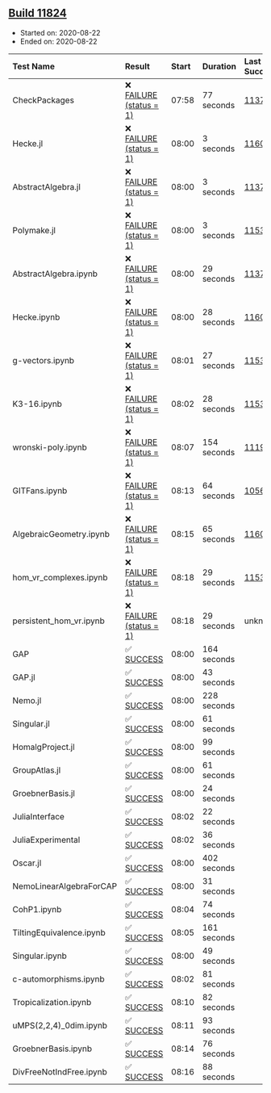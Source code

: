 ## [Build 11824](https://oscarci.mathematik.uni-kl.de/job/oscar/11824/)

* Started on: 2020-08-22
* Ended on: 2020-08-22

| Test Name    | Result | Start | Duration | Last Success | First Failure |
|:-------------|:-------|:------|:---------|:-------------|:--------------|
| CheckPackages | ❌ [FAILURE (status = 1)](https://oscarci.mathematik.uni-kl.de/job/oscar/11824/artifact/logs/build-11824/CheckPackages.log) | 07:58 | 77 seconds | [11376](https://oscarci.mathematik.uni-kl.de/job/oscar/11376/) | [11377](https://oscarci.mathematik.uni-kl.de/job/oscar/11377/) |
| Hecke.jl | ❌ [FAILURE (status = 1)](https://oscarci.mathematik.uni-kl.de/job/oscar/11824/artifact/logs/build-11824/Hecke.jl.log) | 08:00 | 3 seconds | [11602](https://oscarci.mathematik.uni-kl.de/job/oscar/11602/) | [11603](https://oscarci.mathematik.uni-kl.de/job/oscar/11603/) |
| AbstractAlgebra.jl | ❌ [FAILURE (status = 1)](https://oscarci.mathematik.uni-kl.de/job/oscar/11824/artifact/logs/build-11824/AbstractAlgebra.jl.log) | 08:00 | 3 seconds | [11376](https://oscarci.mathematik.uni-kl.de/job/oscar/11376/) | [11377](https://oscarci.mathematik.uni-kl.de/job/oscar/11377/) |
| Polymake.jl | ❌ [FAILURE (status = 1)](https://oscarci.mathematik.uni-kl.de/job/oscar/11824/artifact/logs/build-11824/Polymake.jl.log) | 08:00 | 3 seconds | [11532](https://oscarci.mathematik.uni-kl.de/job/oscar/11532/) | [11533](https://oscarci.mathematik.uni-kl.de/job/oscar/11533/) |
| AbstractAlgebra.ipynb | ❌ [FAILURE (status = 1)](https://oscarci.mathematik.uni-kl.de/job/oscar/11824/artifact/logs/build-11824/AbstractAlgebra.ipynb.log) | 08:00 | 29 seconds | [11376](https://oscarci.mathematik.uni-kl.de/job/oscar/11376/) | [11377](https://oscarci.mathematik.uni-kl.de/job/oscar/11377/) |
| Hecke.ipynb | ❌ [FAILURE (status = 1)](https://oscarci.mathematik.uni-kl.de/job/oscar/11824/artifact/logs/build-11824/Hecke.ipynb.log) | 08:00 | 28 seconds | [11602](https://oscarci.mathematik.uni-kl.de/job/oscar/11602/) | [11603](https://oscarci.mathematik.uni-kl.de/job/oscar/11603/) |
| g-vectors.ipynb | ❌ [FAILURE (status = 1)](https://oscarci.mathematik.uni-kl.de/job/oscar/11824/artifact/logs/build-11824/g-vectors.ipynb.log) | 08:01 | 27 seconds | [11532](https://oscarci.mathematik.uni-kl.de/job/oscar/11532/) | [11533](https://oscarci.mathematik.uni-kl.de/job/oscar/11533/) |
| K3-16.ipynb | ❌ [FAILURE (status = 1)](https://oscarci.mathematik.uni-kl.de/job/oscar/11824/artifact/logs/build-11824/K3-16.ipynb.log) | 08:02 | 28 seconds | [11532](https://oscarci.mathematik.uni-kl.de/job/oscar/11532/) | [11533](https://oscarci.mathematik.uni-kl.de/job/oscar/11533/) |
| wronski-poly.ipynb | ❌ [FAILURE (status = 1)](https://oscarci.mathematik.uni-kl.de/job/oscar/11824/artifact/logs/build-11824/wronski-poly.ipynb.log) | 08:07 | 154 seconds | [11192](https://oscarci.mathematik.uni-kl.de/job/oscar/11192/) | [11193](https://oscarci.mathematik.uni-kl.de/job/oscar/11193/) |
| GITFans.ipynb | ❌ [FAILURE (status = 1)](https://oscarci.mathematik.uni-kl.de/job/oscar/11824/artifact/logs/build-11824/GITFans.ipynb.log) | 08:13 | 64 seconds | [10566](https://oscarci.mathematik.uni-kl.de/job/oscar/10566/) | [10567](https://oscarci.mathematik.uni-kl.de/job/oscar/10567/) |
| AlgebraicGeometry.ipynb | ❌ [FAILURE (status = 1)](https://oscarci.mathematik.uni-kl.de/job/oscar/11824/artifact/logs/build-11824/AlgebraicGeometry.ipynb.log) | 08:15 | 65 seconds | [11602](https://oscarci.mathematik.uni-kl.de/job/oscar/11602/) | [11603](https://oscarci.mathematik.uni-kl.de/job/oscar/11603/) |
| hom_vr_complexes.ipynb | ❌ [FAILURE (status = 1)](https://oscarci.mathematik.uni-kl.de/job/oscar/11824/artifact/logs/build-11824/hom_vr_complexes.ipynb.log) | 08:18 | 29 seconds | [11532](https://oscarci.mathematik.uni-kl.de/job/oscar/11532/) | [11533](https://oscarci.mathematik.uni-kl.de/job/oscar/11533/) |
| persistent_hom_vr.ipynb | ❌ [FAILURE (status = 1)](https://oscarci.mathematik.uni-kl.de/job/oscar/11824/artifact/logs/build-11824/persistent_hom_vr.ipynb.log) | 08:18 | 29 seconds | unknown | unknown |
| GAP | ✅ [SUCCESS](https://oscarci.mathematik.uni-kl.de/job/oscar/11824/artifact/logs/build-11824/GAP.log) | 08:00 | 164 seconds |  |  |
| GAP.jl | ✅ [SUCCESS](https://oscarci.mathematik.uni-kl.de/job/oscar/11824/artifact/logs/build-11824/GAP.jl.log) | 08:00 | 43 seconds |  |  |
| Nemo.jl | ✅ [SUCCESS](https://oscarci.mathematik.uni-kl.de/job/oscar/11824/artifact/logs/build-11824/Nemo.jl.log) | 08:00 | 228 seconds |  |  |
| Singular.jl | ✅ [SUCCESS](https://oscarci.mathematik.uni-kl.de/job/oscar/11824/artifact/logs/build-11824/Singular.jl.log) | 08:00 | 61 seconds |  |  |
| HomalgProject.jl | ✅ [SUCCESS](https://oscarci.mathematik.uni-kl.de/job/oscar/11824/artifact/logs/build-11824/HomalgProject.jl.log) | 08:00 | 99 seconds |  |  |
| GroupAtlas.jl | ✅ [SUCCESS](https://oscarci.mathematik.uni-kl.de/job/oscar/11824/artifact/logs/build-11824/GroupAtlas.jl.log) | 08:00 | 61 seconds |  |  |
| GroebnerBasis.jl | ✅ [SUCCESS](https://oscarci.mathematik.uni-kl.de/job/oscar/11824/artifact/logs/build-11824/GroebnerBasis.jl.log) | 08:00 | 24 seconds |  |  |
| JuliaInterface | ✅ [SUCCESS](https://oscarci.mathematik.uni-kl.de/job/oscar/11824/artifact/logs/build-11824/JuliaInterface.log) | 08:02 | 22 seconds |  |  |
| JuliaExperimental | ✅ [SUCCESS](https://oscarci.mathematik.uni-kl.de/job/oscar/11824/artifact/logs/build-11824/JuliaExperimental.log) | 08:02 | 36 seconds |  |  |
| Oscar.jl | ✅ [SUCCESS](https://oscarci.mathematik.uni-kl.de/job/oscar/11824/artifact/logs/build-11824/Oscar.jl.log) | 08:00 | 402 seconds |  |  |
| NemoLinearAlgebraForCAP | ✅ [SUCCESS](https://oscarci.mathematik.uni-kl.de/job/oscar/11824/artifact/logs/build-11824/NemoLinearAlgebraForCAP.log) | 08:00 | 31 seconds |  |  |
| CohP1.ipynb | ✅ [SUCCESS](https://oscarci.mathematik.uni-kl.de/job/oscar/11824/artifact/logs/build-11824/CohP1.ipynb.log) | 08:04 | 74 seconds |  |  |
| TiltingEquivalence.ipynb | ✅ [SUCCESS](https://oscarci.mathematik.uni-kl.de/job/oscar/11824/artifact/logs/build-11824/TiltingEquivalence.ipynb.log) | 08:05 | 161 seconds |  |  |
| Singular.ipynb | ✅ [SUCCESS](https://oscarci.mathematik.uni-kl.de/job/oscar/11824/artifact/logs/build-11824/Singular.ipynb.log) | 08:00 | 49 seconds |  |  |
| c-automorphisms.ipynb | ✅ [SUCCESS](https://oscarci.mathematik.uni-kl.de/job/oscar/11824/artifact/logs/build-11824/c-automorphisms.ipynb.log) | 08:02 | 81 seconds |  |  |
| Tropicalization.ipynb | ✅ [SUCCESS](https://oscarci.mathematik.uni-kl.de/job/oscar/11824/artifact/logs/build-11824/Tropicalization.ipynb.log) | 08:10 | 82 seconds |  |  |
| uMPS(2,2,4)_0dim.ipynb | ✅ [SUCCESS](https://oscarci.mathematik.uni-kl.de/job/oscar/11824/artifact/logs/build-11824/uMPS-2-2-4-_0dim.ipynb.log) | 08:11 | 93 seconds |  |  |
| GroebnerBasis.ipynb | ✅ [SUCCESS](https://oscarci.mathematik.uni-kl.de/job/oscar/11824/artifact/logs/build-11824/GroebnerBasis.ipynb.log) | 08:14 | 76 seconds |  |  |
| DivFreeNotIndFree.ipynb | ✅ [SUCCESS](https://oscarci.mathematik.uni-kl.de/job/oscar/11824/artifact/logs/build-11824/DivFreeNotIndFree.ipynb.log) | 08:16 | 88 seconds |  |  |
